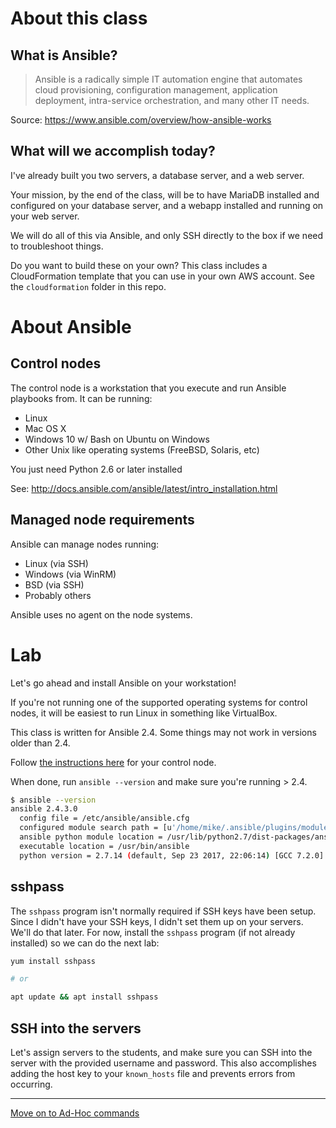 # About this class

## What is Ansible?

> Ansible is a radically simple IT automation engine that automates cloud
> provisioning, configuration management, application deployment, intra-service
> orchestration, and many other IT needs.

Source: https://www.ansible.com/overview/how-ansible-works

## What will we accomplish today?

I've already built you two servers, a database server, and a web server.

Your mission, by the end of the class, will be to have MariaDB installed and
configured on your database server, and a webapp installed and running on your
web server.

We will do all of this via Ansible, and only SSH directly to the box if we need
to troubleshoot things.

Do you want to build these on your own? This class includes a CloudFormation
template that you can use in your own AWS account. See the `cloudformation`
folder in this repo.

# About Ansible

## Control nodes

The control node is a workstation that you execute and run Ansible playbooks
from. It can be running:

* Linux
* Mac OS X
* Windows 10 w/ Bash on Ubuntu on Windows
* Other Unix like operating systems (FreeBSD, Solaris, etc)

You just need Python 2.6 or later installed

See: http://docs.ansible.com/ansible/latest/intro_installation.html

## Managed node requirements

Ansible can manage nodes running:

* Linux (via SSH)
* Windows (via WinRM)
* BSD (via SSH)
* Probably others

Ansible uses no agent on the node systems.

# Lab

Let's go ahead and install Ansible on your workstation!

If you're not running one of the supported operating systems for control nodes,
it will be easiest to run Linux in something like VirtualBox.

This class is written for Ansible 2.4. Some things may not work in versions
older than 2.4.

Follow [the instructions here](http://docs.ansible.com/ansible/latest/intro_installation.html)
for your control node.

When done, run `ansible --version` and make sure you're running > 2.4.

```bash
$ ansible --version
ansible 2.4.3.0
  config file = /etc/ansible/ansible.cfg
  configured module search path = [u'/home/mike/.ansible/plugins/modules', u'/usr/share/ansible/plugins/modules']
  ansible python module location = /usr/lib/python2.7/dist-packages/ansible
  executable location = /usr/bin/ansible
  python version = 2.7.14 (default, Sep 23 2017, 22:06:14) [GCC 7.2.0]
```

## sshpass

The `sshpass` program isn't normally required if SSH keys have been setup.
Since I didn't have your SSH keys, I didn't set them up on your servers. We'll
do that later. For now, install the `sshpass` program (if not already installed)
so we can do the next lab:

```bash
yum install sshpass

# or

apt update && apt install sshpass
```

## SSH into the servers

Let's assign servers to the students, and make sure you can SSH into the server
with the provided username and password. This also accomplishes adding the host
key to your `known_hosts` file and prevents errors from occurring.

---

[Move on to Ad-Hoc commands](02_ad-hoc_commands.md)
